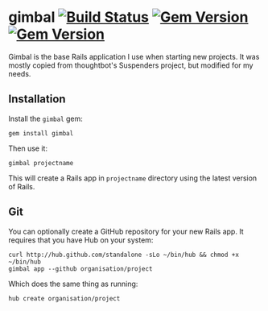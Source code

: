 # gimbal [![Build Status](https://travis-ci.org/pacso/gimbal.svg?branch=master)](https://travis-ci.org/pacso/gimbal) [![Gem Version](https://badge.fury.io/rb/gimbal.svg)](https://badge.fury.io/rb/gimbal) [![Gem Version](https://badge.fury.io/rb/gimbal.svg)](https://badge.fury.io/rb/gimbal)

Gimbal is the base Rails application I use when starting new projects. It was mostly copied from thoughtbot's Suspenders project, but modified for my needs.

## Installation

Install the `gimbal` gem:

    gem install gimbal

Then use it:

    gimbal projectname

This will create a Rails app in `projectname` directory using the latest version of Rails.

## Git

You can optionally create a GitHub repository for your new Rails app. It requires that you have Hub on your system:

    curl http://hub.github.com/standalone -sLo ~/bin/hub && chmod +x ~/bin/hub
    gimbal app --github organisation/project

Which does the same thing as running:

    hub create organisation/project
